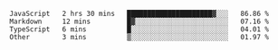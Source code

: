 
<!--
**xy406043/xy406043** is a ✨ _special_ ✨ repository because its `README.md` (this file) appears on your GitHub profile.

Here are some ideas to get you started:

- 🔭 I’m currently working on ...
- 🌱 I’m currently learning ...
- 👯 I’m looking to collaborate on ...
- 🤔 I’m looking for help with ...
- 💬 Ask me about ...
- 📫 How to reach me: ...
- 😄 Pronouns: ...
- ⚡ Fun fact: ...
-->

<!--START_SECTION:waka-->

```text
JavaScript   2 hrs 30 mins   █████████████████████▓░░░   86.86 %
Markdown     12 mins         █▓░░░░░░░░░░░░░░░░░░░░░░░   07.16 %
TypeScript   6 mins          █░░░░░░░░░░░░░░░░░░░░░░░░   04.01 %
Other        3 mins          ▒░░░░░░░░░░░░░░░░░░░░░░░░   01.97 %
```

<!--END_SECTION:waka-->
